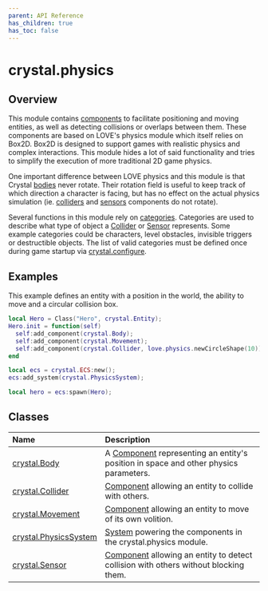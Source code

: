 ```yaml
---
parent: API Reference
has_children: true
has_toc: false
---
```


# crystal.physics

## Overview

This module contains [components](/crystal/api/ecs/components) to facilitate positioning and moving entities, as well as detecting collisions or overlaps between them. These components are based on LOVE's physics module which itself relies on Box2D. Box2D is designed to support games with realistic physics and complex interactions. This module hides a lot of said functionality and tries to simplify the execution of more traditional 2D game physics.

One important difference between LOVE physics and this module is that Crystal [bodies](body) never rotate. Their rotation field is useful to keep track of which direction a character is facing, but has no effect on the actual physics simulation (ie. [colliders](collider) and [sensors](sensor) components do not rotate).

Several functions in this module rely on [categories](https://love2d.org/wiki/Fixture:setCategory). Categories are used to describe what type of object a [Collider](collider) or [Sensor](sensor) represents. Some example categories could be characters, level obstacles, invisible triggers or destructible objects. The list of valid categories must be defined once during game startup via [crystal.configure](/crystal/api/configure).

## Examples

This example defines an entity with a position in the world, the ability to move and a circular collision box.

```lua
local Hero = Class("Hero", crystal.Entity);
Hero.init = function(self)
  self:add_component(crystal.Body);
  self:add_component(crystal.Movement);
  self:add_component(crystal.Collider, love.physics.newCircleShape(10));
end

local ecs = crystal.ECS:new();
ecs:add_system(crystal.PhysicsSystem);

local hero = ecs:spawn(Hero);
```

## Classes

| Name                                    | Description                                                                                                        |
| :-------------------------------------- | :----------------------------------------------------------------------------------------------------------------- |
| [crystal.Body](body)                    | A [Component](/crystal/api/ecs/component) representing an entity's position in space and other physics parameters. |
| [crystal.Collider](collider)            | [Component](/crystal/api/ecs/component) allowing an entity to collide with others.                                 |
| [crystal.Movement](movement)            | [Component](/crystal/api/ecs/component) allowing an entity to move of its own volition.                            |
| [crystal.PhysicsSystem](physics_system) | [System](/crystal/api/ecs/system) powering the components in the crystal.physics module.                           |
| [crystal.Sensor](sensor)                | [Component](/crystal/api/ecs/component) allowing an entity to detect collision with others without blocking them.  |
